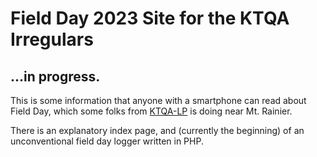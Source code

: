 # Field Day 2023 Site for the KTQA Irregulars
## ...in progress.

This is some information that anyone with a smartphone can read about Field Day, which some folks from [KTQA-LP](https://ktqa.org) is doing near Mt. Rainier.

There is an explanatory index page, and (currently the beginning) of an unconventional field day logger written in PHP.
